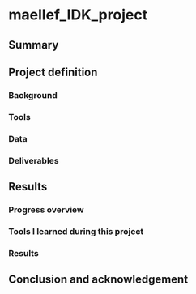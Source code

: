# maellef_IDK_project

## Summary

## Project definition

### Background

### Tools

### Data

### Deliverables

## Results

### Progress overview

### Tools I learned during this project

### Results

## Conclusion and acknowledgement